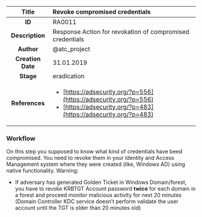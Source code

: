 | Title                       | Revoke compromised credentials         |
|:---------------------------:|:--------------------|
| **ID**                      | RA0011            |
| **Description**             | Response Action for revokation of compromised credentials   |
| **Author**                  | @atc_project        |
| **Creation Date**           | 31.01.2019 |
| **Stage**                   | eradication         |
| **References** |<ul><li>[https://adsecurity.org/?p=556](https://adsecurity.org/?p=556)</li><li>[https://adsecurity.org/?p=483](https://adsecurity.org/?p=483)</li></ul>|

### Workflow

On this step you supposed to know what kind of credentials have beed compromised.
You need to revoke them in your Identity and Access Management system where they were created (like, Windows AD) using native functionality.
Warning:
- If adversary has generated Golden Ticket in Windows Domain/forest, you have to revoke KRBTGT Account password **twice** for each domain in a forest and proceed monitor malicious activity for next 20 minutes (Domain Controller KDC service doesn’t perform validate the user account until the TGT is older than 20 minutes old)
